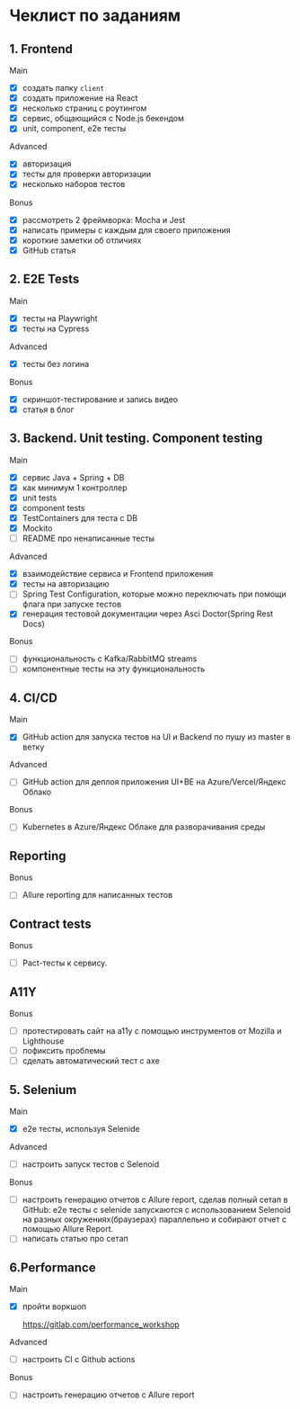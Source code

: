# Чеклист по заданиям

## 1. Frontend
Main
- [x] создать папку `client`
- [x] создать приложение на React
- [x] несколько страниц с роутингом
- [x] сервис, общающийся с Node.js бекендом
- [x] unit, component, e2e тесты

Advanced
- [x] авторизация
- [x] тесты для проверки авторизации
- [x] несколько наборов тестов

Bonus
- [x] рассмотреть 2 фреймворка: Mocha и Jest
- [x] написать примеры с каждым для своего приложения
- [x] короткие заметки об отличиях
- [x] GitHub статья

## 2. E2E Tests
Main
- [x] тесты на Playwright
- [x] тесты на Cypress

Advanced
- [x] тесты без логина

Bonus
- [x] скриншот-тестирование и запись видео
- [x] статья в блог

## 3. Backend. Unit testing. Component testing
Main
- [x] сервис Java + Spring + DB
- [x] как минимум 1 контроллер
- [x] unit tests
- [x] component tests
- [x] TestContainers для теста с DB
- [x] Mockito
- [ ] README про ненаписанные тесты

Advanced
- [x] взаимодействие сервиса и Frontend приложения
- [x] тесты на авторизацию
- [ ] Spring Test Configuration, которые можно переключать при помощи флага при запуске тестов
- [x] генерация тестовой документации через Asci Doctor(Spring Rest Docs)

Bonus
- [ ] функциональность с Kafka/RabbitMQ streams
- [ ] компонентные тесты на эту функциональность

## 4. CI/CD
Main
- [x] GitHub action для запуска тестов на UI и Backend по пушу из master в ветку

Advanced
- [ ] GitHub action для деплоя приложения UI+BE на Azure/Vercel/Яндекс Облако

Bonus
- [ ] Kubernetes в Azure/Яндекс Облаке для разворачивания среды

## Reporting
Bonus
- [ ]  Allure reporting для написанных тестов

## Contract tests
Bonus
- [ ]  Pact-тесты к сервису.

## A11Y
Bonus
- [ ]  протестировать сайт на а11y с помощью инструментов от Mozilla и Lighthouse
- [ ]  пофиксить проблемы
- [ ]  сделать автоматический тест с axe

## 5. Selenium
Main
- [x] e2e тесты, используя Selenide

Advanced
- [ ] настроить запуск тестов с Selenoid

Bonus
- [ ] настроить генерацию отчетов с Allure report, сделав полный сетап в GitHub: e2e тесты с selenide запускаются с использованием Selenoid на разных окружениях(браузерах) параллельно и собирают отчет с помощью Allure Report.
- [ ] написать статью про сетап

## 6.Performance
Main
- [x] пройти воркшоп

  https://gitlab.com/performance_workshop

Advanced
- [ ] настроить CI с Github actions

Bonus
- [ ] настроить генерацию отчетов с Allure report